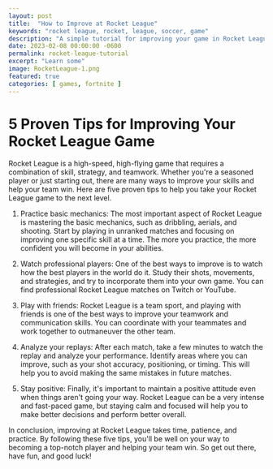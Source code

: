 ```yaml
---
layout: post
title:  "How to Improve at Rocket League"
keywords: "rocket league, rocket, league, soccer, game"
description: "A simple tutorial for improving your game in Rocket League. You need to improve!"
date: 2023-02-08 00:00:00 -0600
permalink: rocket-league-tutorial
excerpt: "Learn some"
image: RocketLeague-1.png
featured: true
categories: [ games, fortnite ]
---
```


# 5 Proven Tips for Improving Your Rocket League Game

Rocket League is a high-speed, high-flying game that requires a combination of skill, strategy, and teamwork. Whether you're a seasoned player or just starting out, there are many ways to improve your skills and help your team win. Here are five proven tips to help you take your Rocket League game to the next level.

1. Practice basic mechanics: The most important aspect of Rocket League is mastering the basic mechanics, such as dribbling, aerials, and shooting. Start by playing in unranked matches and focusing on improving one specific skill at a time. The more you practice, the more confident you will become in your abilities.

2. Watch professional players: One of the best ways to improve is to watch how the best players in the world do it. Study their shots, movements, and strategies, and try to incorporate them into your own game. You can find professional Rocket League matches on Twitch or YouTube.

3. Play with friends: Rocket League is a team sport, and playing with friends is one of the best ways to improve your teamwork and communication skills. You can coordinate with your teammates and work together to outmaneuver the other team.

4. Analyze your replays: After each match, take a few minutes to watch the replay and analyze your performance. Identify areas where you can improve, such as your shot accuracy, positioning, or timing. This will help you to avoid making the same mistakes in future matches.

5. Stay positive: Finally, it's important to maintain a positive attitude even when things aren't going your way. Rocket League can be a very intense and fast-paced game, but staying calm and focused will help you to make better decisions and perform better overall.

In conclusion, improving at Rocket League takes time, patience, and practice. By following these five tips, you'll be well on your way to becoming a top-notch player and helping your team win. So get out there, have fun, and good luck!